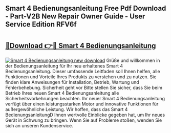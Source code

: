 ## Smart 4 Bedienungsanleitung Free Pdf Download - Part-V2B New Repair Owner Guide - User Service Edition RFV6f

# <h2><a href="http://df0w6qv.blite.top/?on=Smart+4+Bedienungsanleitung">🔗Download 👉🔴 Smart 4 Bedienungsanleitung</a></h2>

[![Smart 4 Bedienungsanleitung new download](https://i.imgur.com/lujVjoI.png)](http://df0w6qv.blite.top/?on=Smart+4+Bedienungsanleitung)
Grüße und willkommen in der Bedienungsanleitung für Ihr neu erhaltenes Smart 4 Bedienungsanleitung. Dieser umfassende Leitfaden soll Ihnen helfen, alle Funktionen und Vorteile Ihres Produkts zu verstehen und zu nutzen. Sie finden klare Anweisungen für Installation, Betrieb, Wartung und Fehlerbehebung. Sicherheit geht vor Bitte stellen Sie sicher, dass Sie beim Betrieb Ihres neuen Smart 4 Bedienungsanleitung alle Sicherheitsvorkehrungen beachten. Ihr neuer Smart 4 Bedienungsanleitung verfügt über einen leistungsstarken Motor und innovative Funktionen für außergewöhnliche Leistung. Wir hoffen, dass das Smart 4 BedienungsanleitungD Ihnen wertvolle Einblicke gegeben hat, um Ihr neues Gerät in Schwung zu bringen. Wenn Sie auf Probleme stoßen, wenden Sie sich an unseren Kundenservice.
